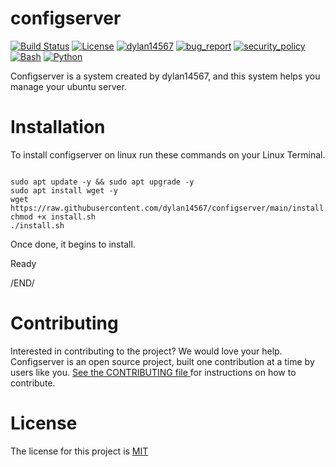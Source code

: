 # configserver
[![Build Status](https://img.shields.io/github/stars/dylan14567/configserver.svg)](https://github.com/dylan14567/configserver)
[![License](https://img.shields.io/github/license/dylan14567/configserver.svg)](https://github.com/dylan14567/configserver/blob/master/LICENSE)
[![dylan14567](https://img.shields.io/badge/author-dylan14567-green.svg)](https://github.com/dylan14567)
[![bug_report](https://img.shields.io/badge/bug-report-red.svg)](https://github.com/dylan14567/configserver/blob/master/.github/ISSUE_TEMPLATE/bug_report.md)
[![security_policy](https://img.shields.io/badge/security-policy-cyan.svg)](https://github.com/dylan14567/configserver/blob/master/SECURITY.md)
[![Bash](https://img.shields.io/badge/language-Bash-blue.svg)](https://www.gnu.org/software/bash/)
[![Python](https://img.shields.io/badge/language-Python%20-yellow.svg)](https://www.python.org)

Configserver is a system created by dylan14567, and this system helps you manage your ubuntu server.

# Installation

To install configserver on linux run these commands on your Linux Terminal.

```shell

sudo apt update -y && sudo apt upgrade -y
sudo apt install wget -y
wget https://raw.githubusercontent.com/dylan14567/configserver/main/install.sh
chmod +x install.sh
./install.sh

```

Once done, it begins to install.

Ready

/END/

# Contributing

Interested in contributing to the project? We would love your help. Configserver is an open source project, built one contribution at a time by users like you. <a href="https://github.com/dylan14567/configserver/blob/main/CONTRIBUTING.md">See the CONTRIBUTING file </a> for instructions on how to contribute.

# License

The license for this project is <a href="https://github.com/dylan14567/configserver/blob/main/LICENSE">MIT </a>
